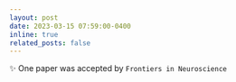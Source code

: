 ```yaml
---
layout: post
date: 2023-03-15 07:59:00-0400 
inline: true
related_posts: false
---
```


 :sparkles: One paper was accepted by `Frontiers in Neuroscience` 
